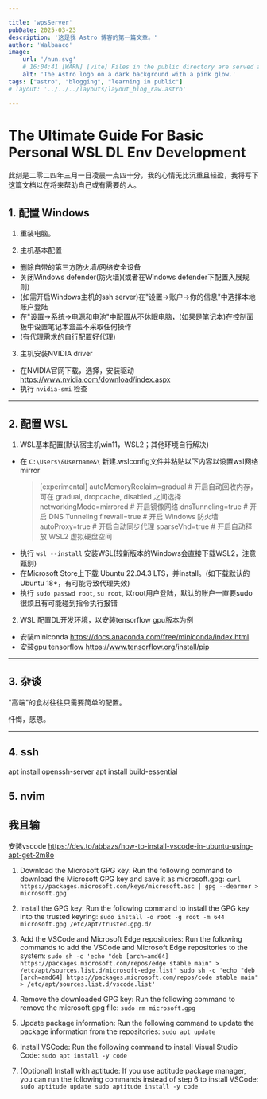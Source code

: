 ```yaml
---

title: 'wpsServer'
pubDate: 2025-03-23
description: '这是我 Astro 博客的第一篇文章。'
author: 'Walbaaco'
image:
    url: '/nun.svg'
    # 16:04:41 [WARN] [vite] Files in the public directory are served at the root path.Instead of /public/nun.svg, use /nun.svg.
    alt: 'The Astro logo on a dark background with a pink glow.'
tags: ["astro", "blogging", "learning in public"]
# layout: '../../../layouts/layout_blog_raw.astro'

---
```


# The Ultimate Guide For **Basic** Personal WSL DL Env Development

此刻是二零二四年三月一日凌晨一点四十分，我的心情无比沉重且轻盈，我将写下这篇文档以在将来帮助自己或有需要的人。

## 1. 配置 Windows

1. 重装电脑。

2. 主机基本配置
  
  - 删除自带的第三方防火墙/网络安全设备
  - 关闭Windows defender(防火墙)(或者在Windows defender下配置入展规则)
  - (如需开启Windows主机的ssh server)在"设置->账户->你的信息"中选择本地账户登陆
  - 在"设置->系统->电源和电池"中配置从不休眠电脑，(如果是笔记本)在控制面板中设置笔记本盒盖不采取任何操作
  - (有代理需求的自行配置好代理)

3. 主机安装NVIDIA driver
  
  - 在NVIDIA官网下载，选择，安装驱动 <https://www.nvidia.com/download/index.aspx> 
  - 执行 ```nvidia-smi``` 检查

---

## 2. 配置 WSL

1. WSL基本配置(默认宿主机win11，WSL2；其他环境自行解决)

  - 在 ```C:\Users\&Username&\``` 新建.wslconfig文件并粘贴以下内容以设置wsl网络mirror
      > 
      >[experimental]
      >autoMemoryReclaim=gradual # 开启自动回收内存，可在 gradual, dropcache, disabled 之间选择
      >networkingMode=mirrored # 开启镜像网络
      >dnsTunneling=true # 开启 DNS Tunneling
      >firewall=true # 开启 Windows 防火墙
      >autoProxy=true # 开启自动同步代理
      >sparseVhd=true # 开启自动释放 WSL2 虚拟硬盘空间
      >
  - 执行 ```wsl --install``` 安装WSL(较新版本的Windows会直接下载WSL2，注意甄别)
  - 在Microsoft Store上下载 Ubuntu 22.04.3 LTS，并install。(如下载默认的Ubuntu 18*，有可能导致代理失效)
  - 执行 ```sudo passwd root```, ```su root```, 以root用户登陆，默认的账户一直要sudo很烦且有可能碰到指令执行报错

2. WSL 配置DL开发环境，以安装tensorflow gpu版本为例
  
  - 安装miniconda <https://docs.anaconda.com/free/miniconda/index.html>
  - 安装gpu tensorflow <https://www.tensorflow.org/install/pip>

---

## 3. 杂谈

"高端"的食材往往只需要简单的配置。

忏悔，感恩。

---

## 4. ssh

apt install openssh-server
apt install build-essential

## 5. nvim

## 我且输

安装vscode <https://dev.to/abbazs/how-to-install-vscode-in-ubuntu-using-apt-get-2m8o>

1.  Download the Microsoft GPG key: Run the following command to download the Microsoft GPG key and save it as microsoft.gpg: ```curl https://packages.microsoft.com/keys/microsoft.asc | gpg --dearmor > microsoft.gpg```

2. Install the GPG key: Run the following command to install the GPG key into the trusted keyring: ```sudo install -o root -g root -m 644 microsoft.gpg /etc/apt/trusted.gpg.d/```

3. Add the VSCode and Microsoft Edge repositories: Run the following commands to add the VSCode and Microsoft Edge repositories to the system: ```sudo sh -c 'echo "deb [arch=amd64] https://packages.microsoft.com/repos/edge stable main" > /etc/apt/sources.list.d/microsoft-edge.list'
sudo sh -c 'echo "deb [arch=amd64] https://packages.microsoft.com/repos/code stable main" > /etc/apt/sources.list.d/vscode.list'```

4. Remove the downloaded GPG key: Run the following command to remove the microsoft.gpg file: ```sudo rm microsoft.gpg```

5. Update package information: Run the following command to update the package information from the repositories: ```sudo apt update```

6. Install VSCode: Run the following command to install Visual Studio Code: ```sudo apt install -y code```

7. (Optional) Install with aptitude: If you use aptitude package manager, you can run the following commands instead of step 6 to install VSCode: ```sudo aptitude update
sudo aptitude install -y code```


